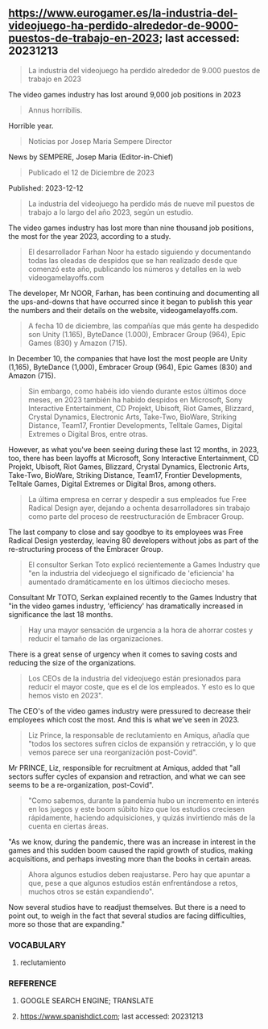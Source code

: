 ## https://www.eurogamer.es/la-industria-del-videojuego-ha-perdido-alrededor-de-9000-puestos-de-trabajo-en-2023; last accessed: 20231213

> La industria del videojuego ha perdido alrededor de 9.000 puestos de trabajo en 2023

The video games industry has lost around 9,000 job positions in 2023

> Annus horribilis.

Horrible year.

> Noticias por Josep Maria Sempere Director

News by SEMPERE, Josep Maria (Editor-in-Chief)

> Publicado el 12 de Diciembre de 2023

Published: 2023-12-12

> La industria del videojuego ha perdido más de nueve mil puestos de trabajo a lo largo del año 2023, según un estudio.

The video games industry has lost more than nine thousand job positions, the most for the year 2023, according to a study.

> El desarrollador Farhan Noor ha estado siguiendo y documentando todas las oleadas de despidos que se han realizado desde que comenzó este año, publicando los números y detalles en la web videogamelayoffs.com

The developer, Mr NOOR, Farhan, has been continuing and documenting all the ups-and-downs that have occurred since it began to publish this year the numbers and their details on the website, videogamelayoffs.com.

> A fecha 10 de diciembre, las compañías que más gente ha despedido son Unity (1.165), ByteDance (1.000), Embracer Group (964), Epic Games (830) y Amazon (715).

In December 10, the companies that have lost the most people are Unity (1,165), ByteDance (1,000), Embracer Group (964), Epic Games (830) and Amazon (715).

> Sin embargo, como habéis ido viendo durante estos últimos doce meses, en 2023 también ha habido despidos en Microsoft, Sony Interactive Entertainment, CD Projekt, Ubisoft, Riot Games, Blizzard, Crystal Dynamics, Electronic Arts, Take-Two, BioWare, Striking Distance, Team17, Frontier Developments, Telltale Games, Digital Extremes o Digital Bros, entre otras.

However, as what you've been seeing during these last 12 months, in 2023, too, there has been layoffs at Microsoft, Sony Interactive Entertainment, CD Projekt, Ubisoft, Riot Games, Blizzard, Crystal Dynamics, Electronic Arts, Take-Two, BioWare, Striking Distance, Team17, Frontier Developments, Telltale Games, Digital Extremes or Digital Bros, among others.

> La última empresa en cerrar y despedir a sus empleados fue Free Radical Design ayer, dejando a ochenta desarrolladores sin trabajo como parte del proceso de reestructuración de Embracer Group.

The last company to close and say goodbye to its employees was Free Radical Design yesterday, leaving 80 developers without jobs as part of the re-structuring process of the Embracer Group.

> El consultor Serkan Toto explicó recientemente a Games Industry que "en la industria del videojuego el significado de 'eficiencia' ha aumentado dramáticamente en los últimos dieciocho meses. 

Consultant Mr TOTO, Serkan explained recently to the Games Industry that "in the video games industry, 'efficiency' has dramatically increased in significance the last 18 months.

> Hay una mayor sensación de urgencia a la hora de ahorrar costes y reducir el tamaño de las organizaciones. 

There is a great sense of urgency when it comes to saving costs and reducing the size of the organizations.

> Los CEOs de la industria del videojuego están presionados para reducir el mayor coste, que es el de los empleados. Y esto es lo que hemos visto en 2023".

The CEO's of the video games industry were pressured to decrease their employees which cost the most. And this is what we've seen in 2023.

> Liz Prince, la responsable de reclutamiento en Amiqus, añadía que "todos los sectores sufren ciclos de expansión y retracción, y lo que vemos parece ser una reorganización post-Covid".

Mr PRINCE, Liz, responsible for recruitment at Amiqus, added that "all sectors suffer cycles of expansion and retraction, and what we can see seems to be a re-organization, post-Covid".

> "Como sabemos, durante la pandemia hubo un incremento en interés en los juegos y este boom súbito hizo que los estudios creciesen rápidamente, haciendo adquisiciones, y quizás invirtiendo más de la cuenta en ciertas áreas. 

"As we know, during the pandemic, there was an increase in interest in the games and this sudden boom caused the rapid growth of studios, making acquisitions, and perhaps investing more than the books in certain areas.

> Ahora algunos estudios deben reajustarse. Pero hay que apuntar a que, pese a que algunos estudios están enfrentándose a retos, muchos otros se están expandiendo". 

Now several studios have to readjust themselves. But there is a need to point out, to weigh in the fact that several studios are facing difficulties, more so those that are expanding."

### VOCABULARY

1) reclutamiento


### REFERENCE

1) GOOGLE SEARCH ENGINE; TRANSLATE

2) https://www.spanishdict.com; last accessed: 20231213
